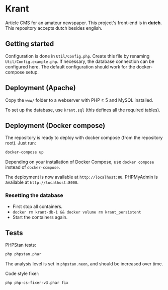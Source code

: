 # Krant
Article CMS for an amateur newspaper.
This project's front-end is in **dutch**. This repository accepts dutch besides english.

## Getting started

Configuration is done in `Util/Config.php`. Create this file by renaming `Util/Config.example.php`. If
necessary, the database connection can be configured here. The default configuration should work for the docker-compose
setup.

## Deployment (Apache)
Copy the `www/` folder to a webserver with PHP ≥ 5 and MySQL installed.

To set up the database, use `krant.sql` (this defines all the required tables).

## Deployment (Docker compose)
The repository is ready to deploy with docker compose (from the repository root). Just run:

```bash
docker-compose up
```

Depending on your installation of Docker Compose, use `docker compose` instead of `docker-compose`.

The deployment is now available at `http://localhost:80`. PHPMyAdmin is available at `http://localhost:8000`.

### Resetting the database
 - First stop all containers.
 - `docker rm krant-db-1 && docker volume rm krant_persistent`
 - Start the containers again.

## Tests

PHPStan tests:

```bash
php phpstan.phar
```

The analysis level is set in `phpstan.neon`, and should be increased over time.

Code style fixer:

```bash
php php-cs-fixer-v3.phar fix
```
